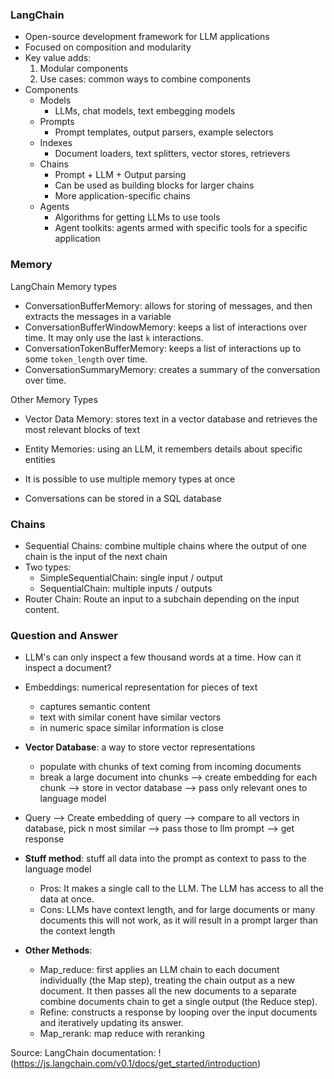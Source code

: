 ### LangChain 

- Open-source development framework for LLM applications  
- Focused on composition and modularity  
- Key value adds:  
  1. Modular components  
  2. Use cases: common ways to combine components  
- Components  
  - Models  
    - LLMs, chat models, text embegging models  
  - Prompts  
    - Prompt templates, output parsers, example selectors  
  - Indexes  
    - Document loaders, text splitters, vector stores, retrievers  
  - Chains  
    - Prompt + LLM + Output parsing  
    - Can be used as building blocks for larger chains  
    - More application-specific chains  
  - Agents  
    - Algorithms for getting LLMs to use tools  
    - Agent toolkits: agents armed with specific tools for a specific application  


### Memory  

LangChain Memory types  
- ConversationBufferMemory: allows for storing of messages, and then extracts the messages in a variable  
- ConversationBufferWindowMemory: keeps a list of interactions over time. It may only use the last `k` interactions.  
- ConversationTokenBufferMemory: keeps a list of interactions up to some `token_length` over time.  
- ConversationSummaryMemory: creates a summary of the conversation over time.  

Other Memory Types  
- Vector Data Memory: stores text in a vector database and retrieves the most relevant blocks of text  
- Entity Memories: using an LLM, it remembers details about specific entities  


- It is possible to use multiple memory types at once  
- Conversations can be stored in a SQL database  

### Chains

- Sequential Chains: combine multiple chains where the output of one chain is the input of the next chain
- Two types: 
  - SimpleSequentialChain: single input / output
  - SequentialChain: multiple inputs / outputs
- Router Chain: Route an input to a subchain depending on the input content.

### Question and Answer 

- LLM's can only inspect a few thousand words at a time. How can it inspect a document? 
- Embeddings: numerical representation for pieces of text 
  - captures semantic content 
  - text with similar conent have similar vectors   
  - in numeric space similar information is close  

- __Vector Database__: a way to store vector representations 
  - populate with chunks of text coming from incoming documents  
  - break a large document into chunks --> create embedding for each chunk --> store in vector database --> pass only relevant ones to language model  
- Query --> Create embedding of query --> compare to all vectors in database, pick n most similar --> pass those to llm prompt --> get response  

- __Stuff method__: stuff all data into the prompt as context to pass to the language model    
  - Pros: It makes a single call to the LLM. The LLM has access to all the data at once.  
  - Cons: LLMs have context length, and for large documents or many documents this will not work, as it will result in a prompt larger than the context length  


- __Other Methods__:   
  - Map_reduce: first applies an LLM chain to each document individually (the Map step), treating the chain output as a new document. It then passes all the new documents to a separate combine documents chain to get a single output (the Reduce step).      
  - Refine: constructs a response by looping over the input documents and iteratively updating its answer.    
  - Map_rerank:  map reduce with reranking  

Source: LangChain documentation: !(https://js.langchain.com/v0.1/docs/get_started/introduction)    